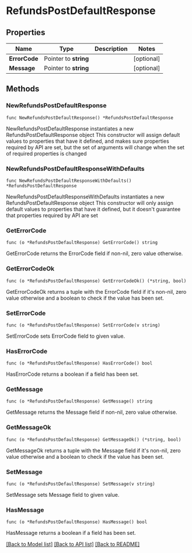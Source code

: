 # RefundsPostDefaultResponse

## Properties

Name | Type | Description | Notes
------------ | ------------- | ------------- | -------------
**ErrorCode** | Pointer to **string** |  | [optional] 
**Message** | Pointer to **string** |  | [optional] 

## Methods

### NewRefundsPostDefaultResponse

`func NewRefundsPostDefaultResponse() *RefundsPostDefaultResponse`

NewRefundsPostDefaultResponse instantiates a new RefundsPostDefaultResponse object
This constructor will assign default values to properties that have it defined,
and makes sure properties required by API are set, but the set of arguments
will change when the set of required properties is changed

### NewRefundsPostDefaultResponseWithDefaults

`func NewRefundsPostDefaultResponseWithDefaults() *RefundsPostDefaultResponse`

NewRefundsPostDefaultResponseWithDefaults instantiates a new RefundsPostDefaultResponse object
This constructor will only assign default values to properties that have it defined,
but it doesn't guarantee that properties required by API are set

### GetErrorCode

`func (o *RefundsPostDefaultResponse) GetErrorCode() string`

GetErrorCode returns the ErrorCode field if non-nil, zero value otherwise.

### GetErrorCodeOk

`func (o *RefundsPostDefaultResponse) GetErrorCodeOk() (*string, bool)`

GetErrorCodeOk returns a tuple with the ErrorCode field if it's non-nil, zero value otherwise
and a boolean to check if the value has been set.

### SetErrorCode

`func (o *RefundsPostDefaultResponse) SetErrorCode(v string)`

SetErrorCode sets ErrorCode field to given value.

### HasErrorCode

`func (o *RefundsPostDefaultResponse) HasErrorCode() bool`

HasErrorCode returns a boolean if a field has been set.

### GetMessage

`func (o *RefundsPostDefaultResponse) GetMessage() string`

GetMessage returns the Message field if non-nil, zero value otherwise.

### GetMessageOk

`func (o *RefundsPostDefaultResponse) GetMessageOk() (*string, bool)`

GetMessageOk returns a tuple with the Message field if it's non-nil, zero value otherwise
and a boolean to check if the value has been set.

### SetMessage

`func (o *RefundsPostDefaultResponse) SetMessage(v string)`

SetMessage sets Message field to given value.

### HasMessage

`func (o *RefundsPostDefaultResponse) HasMessage() bool`

HasMessage returns a boolean if a field has been set.


[[Back to Model list]](../README.md#documentation-for-models) [[Back to API list]](../README.md#documentation-for-api-endpoints) [[Back to README]](../README.md)



